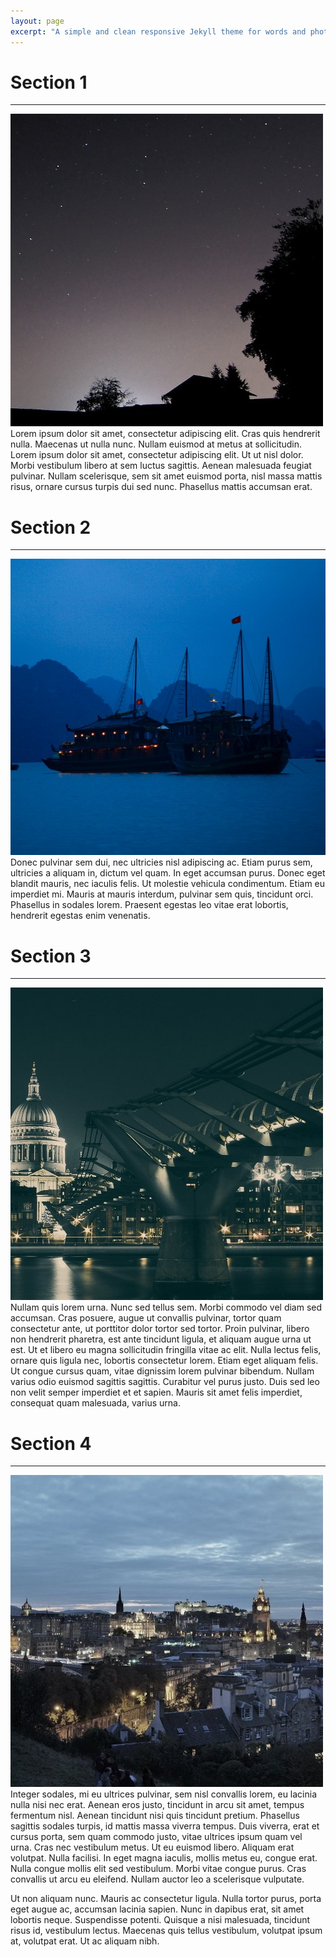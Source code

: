 ```yaml
---
layout: page
excerpt: "A simple and clean responsive Jekyll theme for words and photos."
---
```

# Section 1 #
* * * 
<img src="/images/house-sq-2.jpg" class="pull-right featurette-image">
Lorem ipsum dolor sit amet, consectetur adipiscing elit. Cras quis hendrerit nulla. Maecenas ut nulla nunc. Nullam euismod at metus at sollicitudin. Lorem ipsum dolor sit amet, consectetur adipiscing elit. Ut ut nisl dolor. Morbi vestibulum libero at sem luctus sagittis. Aenean malesuada feugiat pulvinar. Nullam scelerisque, sem sit amet euismod porta, nisl massa mattis risus, ornare cursus turpis dui sed nunc. Phasellus mattis accumsan erat.


# Section 2 #
* * *
<img src="/images/boats-sq.jpg" class="pull-left featurette-image">
Donec pulvinar sem dui, nec ultricies nisl adipiscing ac. Etiam purus sem, ultricies a aliquam in, dictum vel quam. In eget accumsan purus. Donec eget blandit mauris, nec iaculis felis. Ut molestie vehicula condimentum. Etiam eu imperdiet mi. Mauris at mauris interdum, pulvinar sem quis, tincidunt orci. Phasellus in sodales lorem. Praesent egestas leo vitae erat lobortis, hendrerit egestas enim venenatis.


# Section 3 #
* * *
<img src="/images/bridge-sq.jpg" class="pull-right featurette-image">
Nullam quis lorem urna. Nunc sed tellus sem. Morbi commodo vel diam sed accumsan. Cras posuere, augue ut convallis pulvinar, tortor quam consectetur ante, ut porttitor dolor tortor sed tortor. Proin pulvinar, libero non hendrerit pharetra, est ante tincidunt ligula, et aliquam augue urna ut est. Ut et libero eu magna sollicitudin fringilla vitae ac elit. Nulla lectus felis, ornare quis ligula nec, lobortis consectetur lorem. Etiam eget aliquam felis. Ut congue cursus quam, vitae dignissim lorem pulvinar bibendum. Nullam varius odio euismod sagittis sagittis. Curabitur vel purus justo. Duis sed leo non velit semper imperdiet et et sapien. Mauris sit amet felis imperdiet, consequat quam malesuada, varius urna.


# Section 4 #
* * *
<img src="/images/city-sq.jpg" class="pull-left featurette-image">
Integer sodales, mi eu ultrices pulvinar, sem nisl convallis lorem, eu lacinia nulla nisi nec erat. Aenean eros justo, tincidunt in arcu sit amet, tempus fermentum nisl. Aenean tincidunt nisi quis tincidunt pretium. Phasellus sagittis sodales turpis, id mattis massa viverra tempus. Duis viverra, erat et cursus porta, sem quam commodo justo, vitae ultrices ipsum quam vel urna. Cras nec vestibulum metus. Ut eu euismod libero. Aliquam erat volutpat. Nulla facilisi. In eget magna iaculis, mollis metus eu, congue erat. Nulla congue mollis elit sed vestibulum. Morbi vitae congue purus. Cras convallis ut arcu eu eleifend. Nullam auctor leo a scelerisque vulputate.

Ut non aliquam nunc. Mauris ac consectetur ligula. Nulla tortor purus, porta eget augue ac, accumsan lacinia sapien. Nunc in dapibus erat, sit amet lobortis neque. Suspendisse potenti. Quisque a nisi malesuada, tincidunt risus id, vestibulum lectus. Maecenas quis tellus vestibulum, volutpat ipsum at, volutpat erat. Ut ac aliquam nibh. 
